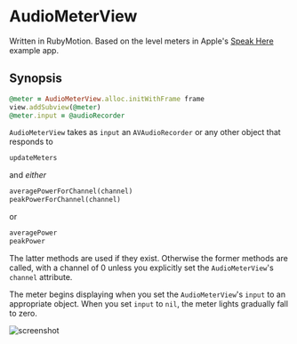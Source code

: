 # AudioMeterView

Written in RubyMotion. Based on the level meters in Apple's [Speak Here](http://developer.apple.com/library/ios/#samplecode/SpeakHere/Introduction/Intro.html) example app.

## Synopsis

```ruby
@meter = AudioMeterView.alloc.initWithFrame frame
view.addSubview(@meter)
@meter.input = @audioRecorder
```

<code>AudioMeterView</code> takes as <code>input</code> an <code>AVAudioRecorder</code> or any other object that responds to

```ruby
updateMeters
```

and <em>either</em>

```ruby
averagePowerForChannel(channel)
peakPowerForChannel(channel)
```

or

```ruby
averagePower
peakPower
```

The latter methods are used if they exist. Otherwise the former methods are called, with a channel of 0 unless you explicitly set the <code>AudioMeterView</code>'s <code>channel</code> attribute.

The meter begins displaying when you set the <code>AudioMeterView</code>'s <code>input</code> to an appropriate object. When you set <code>input</code> to <code>nil</code>, the meter lights gradually fall to zero.

![screenshot](http://i50.tinypic.com/2cnwppj.png)